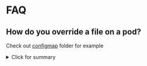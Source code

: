 # FAQ

## How do you override a file on a pod?
Check out [configmap](/configmap) folder for example
<details>
  <summary>Click for summary</summary>
  1. Create a configmap file
      ```yaml
      ...
      data:
        config: |-
          your text here
      ```
  2. Map this configmap file to your deployment file
      ```yaml
      ...
      spec:
        containers:
        - name: <your docker app>
          image: <your docker image>
          ports:
          - containerPort: <port>
          volumeMounts:
            - mountPath: <directory path>
              name: <name of volume>
        volumes:
        - name: <name of volume>
          configMap:
            name: <name of configmap>
            items:
            - key: <key of the configmap>
              path: <filename>
      ```
</details>
